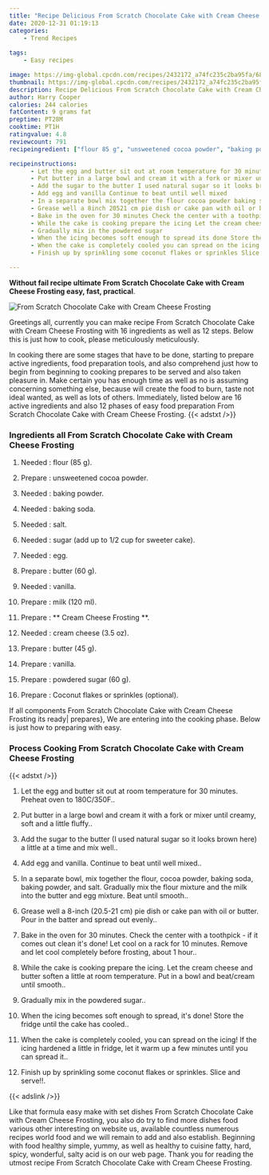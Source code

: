 ```yaml
---
title: "Recipe Delicious From Scratch Chocolate Cake with Cream Cheese Frosting"
date: 2020-12-31 01:19:13
categories:
    - Trend Recipes
    
tags:
    - Easy recipes

image: https://img-global.cpcdn.com/recipes/2432172_a74fc235c2ba95fa/680x482cq70/from-scratch-chocolate-cake-with-cream-cheese-frosting-recipe-main-photo.jpg
thumbnail: https://img-global.cpcdn.com/recipes/2432172_a74fc235c2ba95fa/350x250cq70/from-scratch-chocolate-cake-with-cream-cheese-frosting-recipe-main-photo.jpg
description: Recipe Delicious From Scratch Chocolate Cake with Cream Cheese Frosting with 16 ingredients and 12 stages of easy cooking.
author: Harry Cooper
calories: 244 calories
fatContent: 9 grams fat
preptime: PT28M
cooktime: PT1H
ratingvalue: 4.8
reviewcount: 791
recipeingredient: ["flour 85 g", "unsweetened cocoa powder", "baking powder", "baking soda", "salt", "sugar add up to 12 cup for sweeter cake", "egg", "butter 60 g", "vanilla", "milk 120 ml", " Cream Cheese Frosting ", "cream cheese 35 oz", "butter 45 g", "vanilla", "powdered sugar 60 g", "Coconut flakes or sprinkles optional"]

recipeinstructions: 
      - Let the egg and butter sit out at room temperature for 30 minutes Preheat oven to 180C350F 
      - Put butter in a large bowl and cream it with a fork or mixer until creamy soft and a little fluffy 
      - Add the sugar to the butter I used natural sugar so it looks brown here a little at a time and mix well 
      - Add egg and vanilla Continue to beat until well mixed 
      - In a separate bowl mix together the flour cocoa powder baking soda baking powder and salt Gradually mix the flour mixture and the milk into the butter and egg mixture Beat until smooth 
      - Grease well a 8inch 20521 cm pie dish or cake pan with oil or butter Pour in the batter and spread out evenly 
      - Bake in the oven for 30 minutes Check the center with a toothpick  if it comes out clean its done Let cool on a rack for 10 minutes Remove and let cool completely before frosting about 1 hour 
      - While the cake is cooking prepare the icing Let the cream cheese and butter soften a little at room temperature Put in a bowl and beatcream until smooth 
      - Gradually mix in the powdered sugar 
      - When the icing becomes soft enough to spread its done Store the fridge until the cake has cooled 
      - When the cake is completely cooled you can spread on the icing If the icing hardened a little in fridge let it warm up a few minutes until you can spread it 
      - Finish up by sprinkling some coconut flakes or sprinkles Slice and serve

---
```




**Without fail recipe ultimate From Scratch Chocolate Cake with Cream Cheese Frosting easy, fast, practical**. 


![From Scratch Chocolate Cake with Cream Cheese Frosting](https://img-global.cpcdn.com/recipes/2432172_a74fc235c2ba95fa/680x482cq70/from-scratch-chocolate-cake-with-cream-cheese-frosting-recipe-main-photo.jpg "From Scratch Chocolate Cake with Cream Cheese Frosting")




Greetings all, currently you can make recipe From Scratch Chocolate Cake with Cream Cheese Frosting with 16 ingredients as well as 12 steps. Below this is just how to cook, please meticulously meticulously.

In cooking there are some stages that have to be done, starting to prepare active ingredients, food preparation tools, and also comprehend just how to begin from beginning to cooking prepares to be served and also taken pleasure in. Make certain you has enough time as well as no is assuming concerning something else, because will create the food to burn, taste not ideal wanted, as well as lots of others. Immediately, listed below are 16 active ingredients and also 12 phases of easy food preparation From Scratch Chocolate Cake with Cream Cheese Frosting.
{{< adstxt />}}

### Ingredients all From Scratch Chocolate Cake with Cream Cheese Frosting


1. Needed  : flour (85 g).

1. Prepare  : unsweetened cocoa powder.

1. Needed  : baking powder.

1. Needed  : baking soda.

1. Needed  : salt.

1. Needed  : sugar (add up to 1/2 cup for sweeter cake).

1. Needed  : egg.

1. Prepare  : butter (60 g).

1. Needed  : vanilla.

1. Prepare  : milk (120 ml).

1. Prepare  : ** Cream Cheese Frosting **.

1. Needed  : cream cheese (3.5 oz).

1. Prepare  : butter (45 g).

1. Prepare  : vanilla.

1. Prepare  : powdered sugar (60 g).

1. Prepare  : Coconut flakes or sprinkles (optional).



If all components From Scratch Chocolate Cake with Cream Cheese Frosting its ready| prepares}, We are entering into the cooking phase. Below is just how to preparing with easy.

### Process Cooking From Scratch Chocolate Cake with Cream Cheese Frosting

{{< adstxt />}}


1. Let the egg and butter sit out at room temperature for 30 minutes. Preheat oven to 180C/350F..



1. Put butter in a large bowl and cream it with a fork or mixer until creamy, soft and a little fluffy..



1. Add the sugar to the butter (I used natural sugar so it looks brown here) a little at a time and mix well..



1. Add egg and vanilla. Continue to beat until well mixed..



1. In a separate bowl, mix together the flour, cocoa powder, baking soda, baking powder, and salt. Gradually mix the flour mixture and the milk into the butter and egg mixture. Beat until smooth..



1. Grease well a 8-inch (20.5-21 cm) pie dish or cake pan with oil or butter. Pour in the batter and spread out evenly..



1. Bake in the oven for 30 minutes. Check the center with a toothpick - if it comes out clean it&#39;s done! Let cool on a rack for 10 minutes. Remove and let cool completely before frosting, about 1 hour..



1. While the cake is cooking prepare the icing. Let the cream cheese and butter soften a little at room temperature. Put in a bowl and beat/cream until smooth..



1. Gradually mix in the powdered sugar..



1. When the icing becomes soft enough to spread, it&#39;s done! Store the fridge until the cake has cooled..



1. When the cake is completely cooled, you can spread on the icing! If the icing hardened a little in fridge, let it warm up a few minutes until you can spread it..



1. Finish up by sprinkling some coconut flakes or sprinkles. Slice and serve!!.





{{< adslink />}}

Like that formula easy make with set dishes From Scratch Chocolate Cake with Cream Cheese Frosting, you also do try to find more dishes food various other interesting on website us, available countless numerous recipes world food and we will remain to add and also establish. Beginning with food healthy simple, yummy, as well as healthy to cuisine fatty, hard, spicy, wonderful, salty acid is on our web page. Thank you for reading the utmost recipe From Scratch Chocolate Cake with Cream Cheese Frosting.
